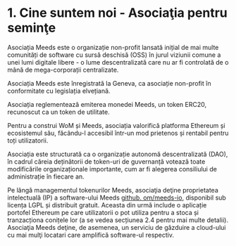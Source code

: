 
# 1. Cine suntem noi - Asociaţia pentru seminţe

Asociația Meeds este o organizație non-profit lansată inițial de mai multe comunități de software cu sursă deschisă (OSS) în jurul viziunii comune a unei lumi digitale libere - o lume descentralizată care nu ar fi controlată de o mână de mega-corporații centralizate.

Asociația Meeds este înregistrată la Geneva, ca asociație non-profit în conformitate cu legislația elvețiană.

Asociația reglementează emiterea monedei Meeds, un token ERC20, recunoscut ca un token de utilitate.

Pentru a construi WoM și Meeds, asociația valorifică platforma Ethereum și ecosistemul său, făcându-l accesibil într-un mod prietenos și rentabil pentru toți utilizatorii.

Asociația este structurată ca o organizație autonomă descentralizată (DAO), în cadrul căreia deținătorii de token-uri de guvernanță votează toate modificările organizaționale importante, cum ar fi alegerea consiliului de administrație în fiecare an.

Pe lângă managementul tokenurilor Meeds, asociaţia deţine proprietatea intelectuală (IP) a software-ului Meeds [github. om/meeds-io](https://github.com/meeds-io), disponibil sub licența LGPL și distribuit gratuit. Aceasta din urmă include o aplicație portofel Ethereum pe care utilizatorii o pot utiliza pentru a stoca și tranzacționa conițele lor (a se vedea secțiunea 2.4 pentru mai multe detalii). Asociaţia Meeds deţine, de asemenea, un serviciu de găzduire a cloud-ului cu mai mulţi locatari care amplifică software-ul respectiv.
